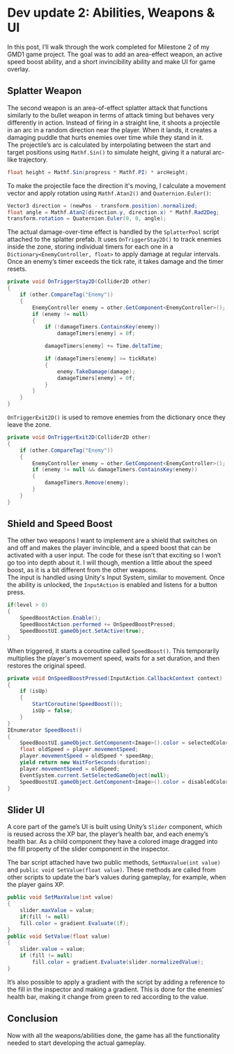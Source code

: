 # Dev update 2: Abilities, Weapons & UI
In this post, I’ll walk through the work completed for Milestone 2 of my GMD1 game project. The goal was to add an area-effect weapon, an active speed boost ability, and a short invincibility ability and make UI for game overlay.

## Splatter Weapon

The second weapon is an area-of-effect splatter attack that functions similarly to the bullet weapon in terms of attack timing but behaves very differently in action. Instead of firing in a straight line, it shoots a projectile in an arc in a random direction near the player. When it lands, it creates a damaging puddle that hurts enemies over time while they stand in it.  
The projectile’s arc is calculated by interpolating between the start and target positions using `Mathf.Sin()` to simulate height, giving it a natural arc-like trajectory.
```csharp
float height = Mathf.Sin(progress * Mathf.PI) * arcHeight;
``` 
To make the projectile face the direction it's moving, I calculate a movement vector and apply rotation using `Mathf.Atan2()` and `Quaternion.Euler()`:
```csharp
Vector3 direction = (newPos - transform.position).normalized;
float angle = Mathf.Atan2(direction.y, direction.x) * Mathf.Rad2Deg;
transform.rotation = Quaternion.Euler(0, 0, angle);
``` 
The actual damage-over-time effect is handled by the `SplatterPool` script attached to the splatter prefab. It uses `OnTriggerStay2D()` to track enemies inside the zone, storing individual timers for each one in a `Dictionary<EnemyController, float>` to apply damage at regular intervals. Once an enemy’s timer exceeds the tick rate, it takes damage and the timer resets.
```csharp
private void OnTriggerStay2D(Collider2D other)
{
    if (other.CompareTag("Enemy"))
    {
        EnemyController enemy = other.GetComponent<EnemyController>();
        if (enemy != null)
        {
            if (!damageTimers.ContainsKey(enemy))
                damageTimers[enemy] = 0f;

            damageTimers[enemy] += Time.deltaTime;

            if (damageTimers[enemy] >= tickRate)
            {
                enemy.TakeDamage(damage);
                damageTimers[enemy] = 0f;
            }
        }
    }
}
``` 
`OnTriggerExit2D()` is used to remove enemies from the dictionary once they leave the zone.  
```csharp
private void OnTriggerExit2D(Collider2D other)
{
    if (other.CompareTag("Enemy"))
    {
        EnemyController enemy = other.GetComponent<EnemyController>();
        if (enemy != null && damageTimers.ContainsKey(enemy))
        {
            damageTimers.Remove(enemy);
        }
    }
}
``` 
## Shield and Speed Boost

The other two weapons I want to implement are a shield that switches on and off and makes the player invincible, and a speed boost that can be activated with a user input. The code for these isn’t that exciting so I won’t go too into depth about it. I will though, mention a little about the speed boost, as it is a bit different from the other weapons.  
The input is handled using Unity's Input System, similar to movement. Once the ability is unlocked, the `InputAction` is enabled and listens for a button press.  
```csharp
if(level > 0)
{
    SpeedBoostAction.Enable();
    SpeedBoostAction.performed += OnSpeedBoostPressed;
    SpeedBoostUI.gameObject.SetActive(true);
}
``` 
When triggered, it starts a coroutine called `SpeedBoost()`. This temporarily multiplies the player's movement speed, waits for a set duration, and then restores the original speed.
```csharp
private void OnSpeedBoostPressed(InputAction.CallbackContext context)
{
    if (isUp)
    {
        StartCoroutine(SpeedBoost());
        isUp = false;
    }
}
IEnumerator SpeedBoost()
{
    SpeedBoostUI.gameObject.GetComponent<Image>().color = selectedColor;
    float oldSpeed = player.movementSpeed;
    player.movementSpeed = oldSpeed * speedAmp;
    yield return new WaitForSeconds(duration);
    player.movementSpeed = oldSpeed;
    EventSystem.current.SetSelectedGameObject(null);
    SpeedBoostUI.gameObject.GetComponent<Image>().color = disabledColor;
}
``` 

## Slider UI

A core part of the game’s UI is built using Unity’s `Slider` component, which is reused across the XP bar, the player’s health bar, and each enemy’s health bar. As a child component they have a colored image dragged into the fill property of the slider component in the inspector.

The bar script attached have two public methods, `SetMaxValue(int value)` and `public void SetValue(float value)`. These methods are called from other scripts to update the bar’s values during gameplay, for example, when the player gains XP.
```csharp
public void SetMaxValue(int value)
{
    slider.maxValue = value;
    if(fill != null)
    fill.color = gradient.Evaluate(1f);
}
public void SetValue(float value)
{
    slider.value = value;
    if (fill != null)
        fill.color = gradient.Evaluate(slider.normalizedValue);
}
``` 
It’s also possible to apply a gradient with the script by adding a reference to the fill in the inspector and making a gradient. This is done for the enemies’ health bar, making it change from green to red according to the value.

## Conclusion

Now with all the weapons/abilities done, the game has all the functionality needed to start developing the actual gameplay.